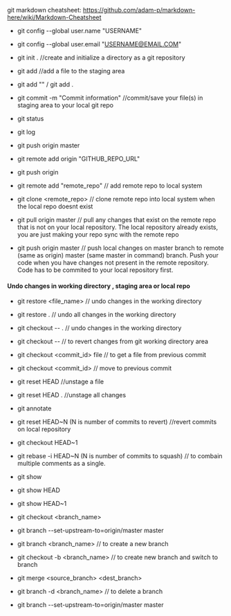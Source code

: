git markdown cheatsheet: https://github.com/adam-p/markdown-here/wiki/Markdown-Cheatsheet
* git config --global user.name "USERNAME"
* git config --global user.email "USERNAME@EMAIL.COM"
* git init . //create and initialize a directory as a git repository
* git add <file name>  //add a file to the staging area 
* git add "<filename>" / git add . 
* git commit -m "Commit information"  //commit/save your file(s) in staging area to your local git repo
* git status 
* git log 
  
* git push origin master
* git remote add origin "GITHUB_REPO_URL"
* git push origin <branch>
* git remote add "remote_repo"  // add remote repo to local system
* git clone <remote_repo>  // clone remote repo into local system when the local repo doesnt exist
* git pull origin master // pull any changes that exist on the remote repo that is not on your local repository. The local repository already exists, you are just making your repo sync with the remote repo
* git push origin master // push local changes on master branch to remote (same as origin) master (same master in command) branch. Push your code when you have changes not present in the remote repository. Code has to be commited to your local repository first.
  
#### Undo changes in working directory , staging area or local repo
* git restore <file_name> // undo changes in the working directory
* git restore . // undo all changes in the working directory  
* git checkout -- . // undo changes in the working directory
* git checkout -- <filename> // to revert changes from git working directory area
* git checkout <commit_id> file // to get a file from previous commit  

* git checkout <commit_id> // move to previous commit 
* git reset HEAD <filename> //unstage a file 
* git reset HEAD . //unstage all changes 
  
* git annotate <file-name>
  
* git reset HEAD~N (N is number of commits to revert) //revert commits on local repository
* git checkout HEAD~1
* git rebase -i HEAD~N (N is number of commits to squash) // to combain multiple comments as a single. 

* git show <commit-id> 
* git show HEAD
* git show HEAD~1
  
* git checkout <branch_name>
* git branch --set-upstream-to=origin/master master
* git branch <branch_name> // to create a new branch
* git checkout -b <branch_name> // to create new branch and switch to branch 
* git merge <source_branch> <dest_branch> 
* git branch -d <branch_name> // to delete a branch
* git branch --set-upstream-to=origin/master master
